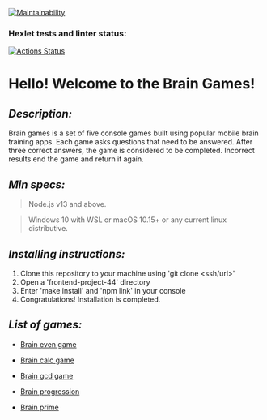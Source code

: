 [![Maintainability](https://api.codeclimate.com/v1/badges/9882dcbdd2353ad3d1cc/maintainability)](https://codeclimate.com/github/GusinieIstorii/frontend-project-44/maintainability)

### Hexlet tests and linter status:

[![Actions Status](https://github.com/GusinieIstorii/frontend-project-44/workflows/hexlet-check/badge.svg)](https://github.com/GusinieIstorii/frontend-project-44/actions)

# Hello! Welcome to the Brain Games!

## **_Description:_**

Brain games is a set of five console games built using popular mobile brain training apps. Each game asks questions that need to be answered. After three correct answers, the game is considered to be completed. Incorrect results end the game and return it again.

## **_Min specs:_**

> Node.js v13 and above.

> Windows 10 with WSL or macOS 10.15+ or any current linux distributive.

## **_Installing instructions:_**

1. Clone this repository to your machine using 'git clone <ssh/url>'
1. Open a 'frontend-project-44' directory
1. Enter 'make install' and 'npm link' in your console
1. Congratulations! Installation is completed.

## **_List of games:_**

- [Brain even
  game](https://asciinema.org/a/x6rmpqX9AxdJXBg6Ru4aXM18M)

- [Brain calc
  game](https://asciinema.org/a/qgLPzzySOHQMapA2dzfqSUfsC)

- [Brain gcd
  game](https://asciinema.org/a/dqYUnIqcxKn0kwqdDDYRNC1Vo)

- [Brain
  progression](https://asciinema.org/a/g09BndpfHwWTA2AbZU06TUYb4)

- [Brain prime](https://asciinema.org/a/FSHu4HSKRrMC91RB5ga8DnmHL)
